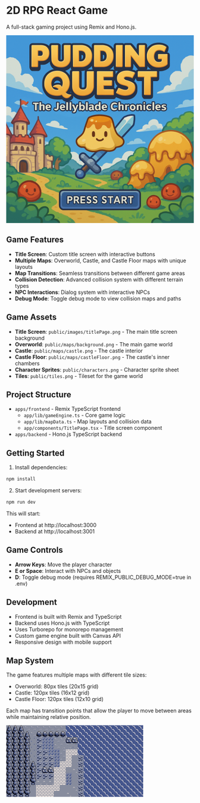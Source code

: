 # 2D RPG React Game

A full-stack gaming project using Remix and Hono.js.

![Title Screen](apps/frontend/public/images/titlePage.png)

## Game Features

- **Title Screen**: Custom title screen with interactive buttons
- **Multiple Maps**: Overworld, Castle, and Castle Floor maps with unique layouts
- **Map Transitions**: Seamless transitions between different game areas
- **Collision Detection**: Advanced collision system with different terrain types
- **NPC Interactions**: Dialog system with interactive NPCs
- **Debug Mode**: Toggle debug mode to view collision maps and paths

## Game Assets

- **Title Screen**: `public/images/titlePage.png` - The main title screen background
- **Overworld**: `public/maps/background.png` - The main game world
- **Castle**: `public/maps/castle.png` - The castle interior
- **Castle Floor**: `public/maps/castleFloor.png` - The castle's inner chambers
- **Character Sprites**: `public/characters.png` - Character sprite sheet
- **Tiles**: `public/tiles.png` - Tileset for the game world

## Project Structure

- `apps/frontend` - Remix TypeScript frontend
  - `app/lib/gameEngine.ts` - Core game logic
  - `app/lib/mapData.ts` - Map layouts and collision data
  - `app/components/TitlePage.tsx` - Title screen component
- `apps/backend` - Hono.js TypeScript backend

## Getting Started

1. Install dependencies:

```bash
npm install
```

2. Start development servers:

```bash
npm run dev
```

This will start:

- Frontend at http://localhost:3000
- Backend at http://localhost:3001

## Game Controls

- **Arrow Keys**: Move the player character
- **E or Space**: Interact with NPCs and objects
- **D**: Toggle debug mode (requires REMIX_PUBLIC_DEBUG_MODE=true in .env)

## Development

- Frontend is built with Remix and TypeScript
- Backend uses Hono.js with TypeScript
- Uses Turborepo for monorepo management
- Custom game engine built with Canvas API
- Responsive design with mobile support

## Map System

The game features multiple maps with different tile sizes:
- Overworld: 80px tiles (20x15 grid)
- Castle: 120px tiles (16x12 grid)
- Castle Floor: 120px tiles (12x10 grid)

Each map has transition points that allow the player to move between areas while maintaining relative position.

![Game Background](apps/frontend/public/maps/background.png)
